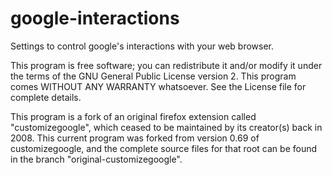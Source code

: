 # google-interactions
Settings to control google's interactions with your web browser.

This program is free software; you can redistribute it and/or modify it
under the terms of the GNU General Public License version 2.
This program comes WITHOUT ANY WARRANTY whatsoever.
See the License file for complete details.

This program is a fork of an original firefox extension called "customizegoogle",
which ceased to be maintained by its creator(s) back in 2008.
This current program was forked from version 0.69 of customizegoogle, and the
complete source files for that root can be found in the branch "original-customizegoogle".

